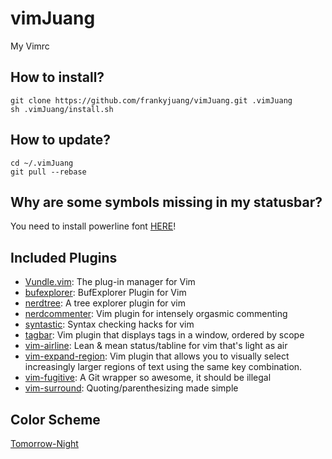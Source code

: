 # vimJuang
My Vimrc

## How to install?
```
git clone https://github.com/frankyjuang/vimJuang.git .vimJuang
sh .vimJuang/install.sh
```

## How to update?
```
cd ~/.vimJuang
git pull --rebase
```

## Why are some symbols missing in my statusbar?
You need to install powerline font [HERE](https://github.com/powerline/fonts.git)!


## Included Plugins
- [Vundle.vim](https://github.com/VundleVim/Vundle.vim): The plug-in manager for Vim
- [bufexplorer](https://github.com/jlanzarotta/bufexplorer): BufExplorer Plugin for Vim
- [nerdtree](https://github.com/scrooloose/nerdtree): A tree explorer plugin for vim
- [nerdcommenter](https://github.com/scrooloose/nerdcommenter): Vim plugin for intensely orgasmic commenting
- [syntastic](https://github.com/scrooloose/syntastic): Syntax checking hacks for vim
- [tagbar](https://github.com/majutsushi/tagbar): Vim plugin that displays tags in a window, ordered by scope
- [vim-airline](https://github.com/bling/vim-airline): Lean & mean status/tabline for vim that's light as air
- [vim-expand-region](https://github.com/terryma/vim-expand-region): Vim plugin that allows you to visually select increasingly larger regions of text using the same key combination.
- [vim-fugitive](https://github.com/tpope/vim-fugitive): A Git wrapper so awesome, it should be illegal
- [vim-surround](https://github.com/tpope/vim-surround): Quoting/parenthesizing made simple


## Color Scheme
[Tomorrow-Night](https://github.com/chriskempson/tomorrow-theme)

